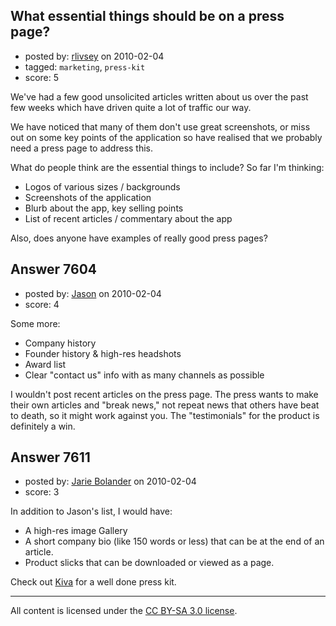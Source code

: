 ## What essential things should be on a press page?

- posted by: [rlivsey](https://stackexchange.com/users/-1/1845-rlivsey) on 2010-02-04
- tagged: `marketing`, `press-kit`
- score: 5

We've had a few good unsolicited articles written about us over the past few weeks which have driven quite a lot of traffic our way.

We have noticed that many of them don't use great screenshots, or miss out on some key points of the application so have realised that we probably need a press page to address this.

What do people think are the essential things to include? So far I'm thinking:

 - Logos of various sizes / backgrounds
 - Screenshots of the application
 - Blurb about the app, key selling points
 - List of recent articles / commentary about the app

Also, does anyone have examples of really good press pages?


## Answer 7604

- posted by: [Jason](https://stackexchange.com/users/-1/2-jason) on 2010-02-04
- score: 4

Some more:

 - Company history
 - Founder history & high-res headshots
 - Award list
 - Clear "contact us" info with as many channels as possible

I wouldn't post recent articles on the press page.  The press wants to make their own articles and "break news," not repeat news that others have beat to death, so it might work against you.  The "testimonials" for the product is definitely a win.


## Answer 7611

- posted by: [Jarie Bolander](https://stackexchange.com/users/-1/585-jarie-bolander) on 2010-02-04
- score: 3

<p>In addition to Jason's list, I would have:</p>

<ul>
<li>A high-res image Gallery</li>
<li>A short company bio (like 150 words or less) that can be at the end of an article.</li>
<li>Product slicks that can be downloaded or viewed as a page.</li>
</ul>

<p>Check out <a href="http://www.kiva.org/about/press/" rel="nofollow">Kiva</a> for a well done press kit.</p>




---

All content is licensed under the [CC BY-SA 3.0 license](https://creativecommons.org/licenses/by-sa/3.0/).
